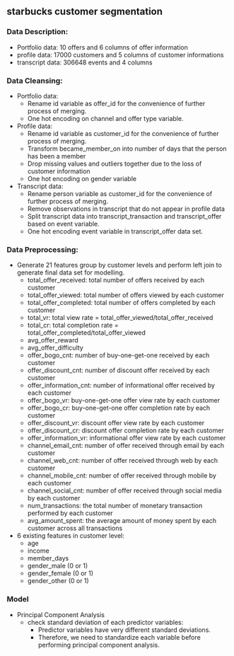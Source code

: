## starbucks customer segmentation

### Data Description:
- Portfolio data: 10 offers and 6 columns of offer information
- profile data: 17000 customers and 5 columns of customer informations
- transcript data: 306648 events and 4 columns

### Data Cleansing:
- Portfolio data:
  - Rename id variable as offer_id for the convenience of further process of merging. 
  - One hot encoding on channel and offer type variable.
- Profile data:
  - Rename id variable as customer_id for the convenience of further process of merging.
  - Transform became_member_on into number of days that the person has been a member
  - Drop missing values and outliers together due to the loss of customer information
  - One hot encoding on gender variable
- Transcript data:	
  - Rename person variable as customer_id for the convenience of further process of merging.
  - Remove observations in transcript that do not appear in profile data
  - Split transcript data into transcript_transaction and transcript_offer based on event variable.
  - One hot encoding event variable in transcript_offer data set.

### Data Preprocessing:
- Generate 21 features group by customer levels and perform left join to generate final data set for modelling. 
  - total_offer_received: total number of offers received by each customer
  - total_offer_viewed: total number of offers viewed by each customer
  - total_offer_completed: total number of offers completed by each customer
  - total_vr: total view rate = total_offer_viewed/total_offer_received
  - total_cr: total completion rate = total_offer_completed/total_offer_viewed
  - avg_offer_reward
  - avg_offer_difficulty
  - offer_bogo_cnt: number of buy-one-get-one received by each customer
  - offer_discount_cnt: number of discount offer received by each customer
  - offer_information_cnt: number of informational offer received by each customer
  - offer_bogo_vr: buy-one-get-one offer view rate by each customer
  - offer_bogo_cr: buy-one-get-one offer completion rate by each customer
  - offer_discount_vr: discount offer view rate by each customer
  - offer_discount_cr: discount offer completion rate by each customer
  - offer_information_vr: informational offer view rate by each customer
  - channel_email_cnt: number of offer received through email by each customer
  - channel_web_cnt: number of offer received through web by each customer
  - channel_mobile_cnt: number of offer received through mobile by each customer
  - channel_social_cnt: number of offer received through social media by each customer
  - num_transactions: the total number of monetary transaction performed by each customer
  - avg_amount_spent: the average amount of money spent by each customer across all transactions
- 6 existing features in customer level:
  - age
  - income 
  - member_days
  - gender_male (0 or 1)
  - gender_female (0 or 1)
  - gender_other (0 or 1)
  
### Model
- Principal Component Analysis
  - check standard deviation of each predictor variables: 
    - Predictor variables have very different standard deviations. 
    - Therefore, we need to standardize each variable before performing principal component analysis.
